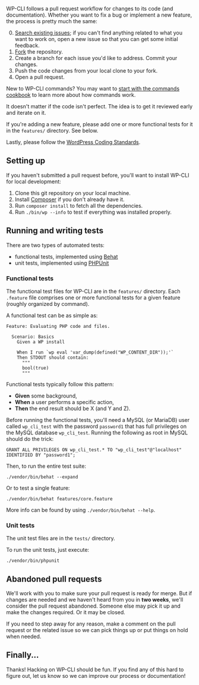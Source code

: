 WP-CLI follows a pull request workflow for changes to its code (and documentation). Whether you want to fix a bug or implement a new feature, the process is pretty much the same:

0. [Search existing issues](https://github.com/wp-cli/wp-cli/issues); if you can't find anything related to what you want to work on, open a new issue so that you can get some initial feedback.
1. [Fork](https://github.com/wp-cli/wp-cli/fork) the repository.
2. Create a branch for each issue you'd like to address. Commit your changes.
3. Push the code changes from your local clone to your fork.
4. Open a pull request.

New to WP-CLI commands? You may want to [start with the commands cookbook](/docs/commands-cookbook/) to learn more about how commands work.

It doesn't matter if the code isn't perfect. The idea is to get it reviewed early and iterate on it.

If you're adding a new feature, please add one or more functional tests for it in the `features/` directory. See below.

Lastly, please follow the [WordPress Coding Standards](http://make.wordpress.org/core/handbook/coding-standards/).

## Setting up

If you haven't submitted a pull request before, you'll want to install WP-CLI for local development:

1. Clone this git repository on your local machine.
2. Install [Composer](https://getcomposer.org/) if you don't already have it.
3. Run `composer install` to fetch all the dependencies.
4. Run `./bin/wp --info` to test if everything was installed properly.

## Running and writing tests

There are two types of automated tests:

* functional tests, implemented using [Behat](http://behat.org)
* unit tests, implemented using [PHPUnit](http://phpunit.de/)

### Functional tests

The functional test files for WP-CLI are in the `features/` directory. Each `.feature` file comprises one or more functional tests for a given feature (roughly organized by command).

A functional test can be as simple as:

```
Feature: Evaluating PHP code and files.

  Scenario: Basics
    Given a WP install

    When I run `wp eval 'var_dump(defined("WP_CONTENT_DIR"));'`
    Then STDOUT should contain:
      """
      bool(true)
      """
```

Functional tests typically follow this pattern:

* **Given** some background,
* **When** a user performs a specific action,
* **Then** the end result should be X (and Y and Z).

Before running the functional tests, you'll need a MySQL (or MariaDB) user called `wp_cli_test` with the password `password1` that has full privileges on the MySQL database `wp_cli_test`. Running the following as root in MySQL should do the trick:

    GRANT ALL PRIVILEGES ON wp_cli_test.* TO "wp_cli_test"@"localhost" IDENTIFIED BY "password1";

Then, to run the entire test suite:

    ./vendor/bin/behat --expand

Or to test a single feature:

    ./vendor/bin/behat features/core.feature

More info can be found by using `./vendor/bin/behat --help`.

### Unit tests

The unit test files are in the `tests/` directory.

To run the unit tests, just execute:

    ./vendor/bin/phpunit


## Abandoned pull requests

We'll work with you to make sure your pull request is ready for merge. But if changes are needed and we haven't heard from you in **two weeks**, we'll consider the pull request abandoned. Someone else may pick it up and make the changes required. Or it may be closed.

If you need to step away for any reason, make a comment on the pull request or the related issue so we can pick things up or put things on hold when needed.

## Finally...

Thanks! Hacking on WP-CLI should be fun. If you find any of this hard to figure out, let us know so we can improve our process or documentation!
